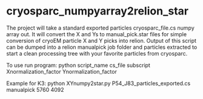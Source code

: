 # cryosparc_numpyarray2relion_star
The project will take a standard exported particles cryosparc_file.cs numpy array out. 
It will convert the X and Ys to manual_pick.star files for simple conversion of cryoEM particle X and Y picks into relion.
Output of this script can be dumped into a relion manualpick job folder and particles extracted to start a clean processing tree with your favorite particles from cryosparc.

To use run program: 
python script_name   cs_file    subscript  Xnormalization_factor   Ynormalization_factor

Example for K3: python XYnumpy2star.py P54_J83_particles_exported.cs manualpick 5760 4092
  

